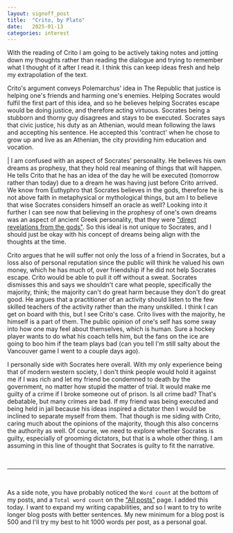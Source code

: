 ```yaml
---
layout: signoff_post
title:  "Crito, by Plato"
date:   2025-01-13
categories: interest
---
```


With the reading of Crito I am going to be actively taking notes and jotting down my thoughts rather than reading the dialogue and trying to remember what I thought of it after I read it. I think this can keep ideas fresh and help my extrapolation of the text.

Crito's argument conveys Polemarchus' idea in The Republic that justice is helping one's friends and harming one's enemies. Helping Socrates would fulfil the first part of this idea, and so he believes helping Socrates escape would be doing justice, and therefore acting virtuous. Socrates being a stubborn and thorny guy disagrees and stays to be executed. Socrates says that civic justice, his duty as an Athenian, would mean following the laws and accepting his sentence. He accepted this 'contract' when he chose to grow up and live as an Athenian, the city providing him education and vocation.

| I am confused with an aspect of Socrates' personality. He believes his own dreams as prophesy, that they hold real meaning of things that will happen. He tells Crito that he has an idea of the day he will be executed (tomorrow rather than today) due to a dream he was having just before Crito arrived. We know from Euthyphro that Socrates believes in the gods, therefore he is not above faith in metaphysical or mythological things, but am I to believe that wise Socrates considers himself an oracle as well? Looking into it further I can see now that believing in the prophesy of one's own dreams was an aspect of ancient Greek personality, that they were ["direct revelations from the gods"](https://www.penn.museum/sites/journal/586/). So this ideal is not unique to Socrates, and I should just be okay with his concept of dreams being align with the thoughts at the time. 

Crito argues that he will suffer not only the loss of a friend in Socrates, but a loss also of personal reputation since the public will think he valued his own money, which he has much of, over friendship if he did not help Socrates escape. Crito would be able to pull it off without a sweat. Socrates dismisses this and says we shouldn't care what people, specifically the majority, think; the majority can't do great harm because they don't do great good. He argues that a practitioner of an activity should listen to the few skilled teachers of the activity rather than the many unskilled. I think I can get on board with this, but I see Crito's case. Crito lives with the majority, he himself is a part of them. The public opinion of one's self has some sway into how one may feel about themselves, which is human. Sure a hockey player wants to do what his coach tells him, but the fans on the ice are going to boo him if the team plays bad (can you tell I'm still salty about the Vancouver game I went to a couple days ago). 

I personally side with Socrates here overall. With my only experience being that of modern western society, I don't think people would hold it against me if I was rich and let my friend be condemned to death by the government, no matter how stupid the matter of trial. It would make me guilty of a crime if I broke someone out of prison. Is all crime bad? That's debatable, but many crimes are bad. If my friend was being executed and being held in jail because his ideas inspired a dictator then I would be inclined to separate myself from them. That though is me siding with Crito, caring much about the opinions of the majority, though this also concerns the authority as well. Of course, we need to explore whether Socrates is guilty, especially of grooming dictators, but that is a whole other thing. I am assuming in this line of thought that Socrates is guilty to fit the narrative.

<br/>
<hr/>
<br/>

As a side note, you have probably noticed the `Word count` at the bottom of my posts, and a `Total word count` on the ["All posts"](/all) page.
I added this today.
I want to expand my writing capabilities, and so I want to try to write longer blog posts with better sentences.
My new minimum for a blog post is 500 and I'll try my best to hit 1000 words per post, as a personal goal.